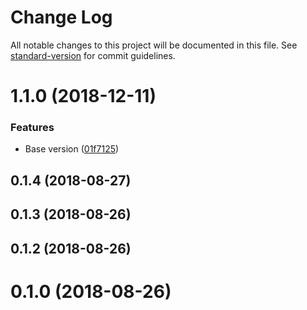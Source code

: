 # Change Log

All notable changes to this project will be documented in this file. See [standard-version](https://github.com/conventional-changelog/standard-version) for commit guidelines.

<a name="1.1.0"></a>
# 1.1.0 (2018-12-11)


### Features

* Base version ([01f7125](https://github.com/klimby/e-postgres/commit/01f7125))



<a name="0.1.4"></a>
## 0.1.4 (2018-08-27)



<a name="0.1.3"></a>
## 0.1.3 (2018-08-26)



<a name="0.1.2"></a>
## 0.1.2 (2018-08-26)



<a name="0.1.0"></a>
# 0.1.0 (2018-08-26)
